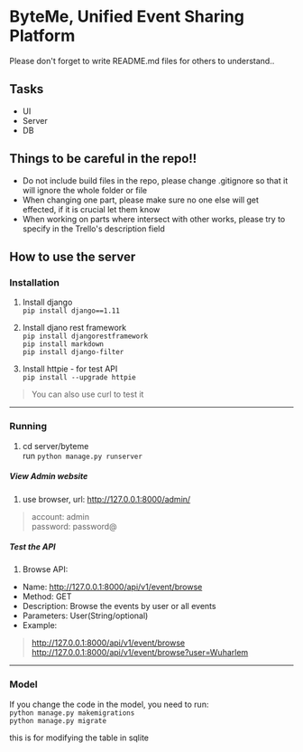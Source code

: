 # ByteMe, Unified Event Sharing Platform

Please don't forget to write README.md files for others to understand..


## Tasks

* UI
* Server
* DB


## Things to be careful in the repo!!

* Do not include build files in the repo, please change .gitignore so that it will ignore the whole folder or file
* When changing one part, please make sure no one else will get effected, if it is crucial let them know
* When working on parts where intersect with other works, please try to specify in the Trello's description field



## How to use the server
### Installation
1. Install django   
`pip install django==1.11`    

2. Install djano rest framework   
`pip install djangorestframework`   
`pip install markdown`    
`pip install django-filter`   

3. Install httpie - for test API    
`pip install --upgrade httpie`    
> You can also use curl to test it    
-----   

### Running
1. cd server/byteme   
run `python manage.py runserver`    

##### View Admin website
1. use browser, url: http://127.0.0.1:8000/admin/   
> account:  admin   
> password: password@   

##### Test the API

1. Browse API:
- Name: http://127.0.0.1:8000/api/v1/event/browse   
- Method: GET   
- Description: Browse the events by user or all events    
- Parameters: User(String/optional)   
- Example:    
> http://127.0.0.1:8000/api/v1/event/browse   
> http://127.0.0.1:8000/api/v1/event/browse?user=Wuharlem   

-----
### Model
If you change the code in the model, you need to run:   
`python manage.py makemigrations`   
`python manage.py migrate`    
    
this is for modifying the table in sqlite   
